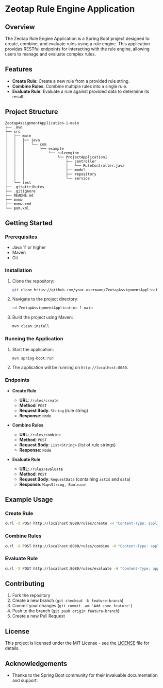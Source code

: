 # Zeotap Rule Engine Application

## Overview

The Zeotap Rule Engine Application is a Spring Boot project designed to create, combine, and evaluate rules using a rule engine. This application provides RESTful endpoints for interacting with the rule engine, allowing users to manage and evaluate complex rules.

## Features

- **Create Rule**: Create a new rule from a provided rule string.
- **Combine Rules**: Combine multiple rules into a single rule.
- **Evaluate Rule**: Evaluate a rule against provided data to determine its result.

## Project Structure

```
ZeotapAssignmentApplication-1-main
├── .mvn
├── src
│   ├── main
│   │   ├── java
│   │   │   └── com
│   │   │       └── example
│   │   │           └── ruleengine
│   │   │               └── ProjectApplication1
│   │   │                   ├── controller
│   │   │                   │   └── RuleController.java
│   │   │                   ├── model
│   │   │                   ├── repository
│   │   │                   └── service
│   └── test
├── .gitattributes
├── .gitignore
├── README.md
├── mvnw
├── mvnw.cmd
└── pom.xml
```

## Getting Started

### Prerequisites

- Java 11 or higher
- Maven
- Git

### Installation

1. Clone the repository:
   ```bash
   git clone https://github.com/your-username/ZeotapAssignmentApplication-1-main.git
   ```
2. Navigate to the project directory:
   ```bash
   cd ZeotapAssignmentApplication-1-main
   ```
3. Build the project using Maven:
   ```bash
   mvn clean install
   ```

### Running the Application

1. Start the application:
   ```bash
   mvn spring-boot:run
   ```
2. The application will be running on `http://localhost:8080`.

### Endpoints

- **Create Rule**
  - **URL**: `/rules/create`
  - **Method**: `POST`
  - **Request Body**: `String` (rule string)
  - **Response**: `Node`

- **Combine Rules**
  - **URL**: `/rules/combine`
  - **Method**: `POST`
  - **Request Body**: `List<String>` (list of rule strings)
  - **Response**: `Node`

- **Evaluate Rule**
  - **URL**: `/rules/evaluate`
  - **Method**: `POST`
  - **Request Body**: `RequestData` (containing `astId` and `data`)
  - **Response**: `Map<String, Boolean>`

## Example Usage

### Create Rule

```bash
curl -X POST http://localhost:8080/rules/create -H "Content-Type: application/json" -d "\"your rule string\""
```

### Combine Rules

```bash
curl -X POST http://localhost:8080/rules/combine -H "Content-Type: application/json" -d '["rule string 1", "rule string 2"]'
```

### Evaluate Rule

```bash
curl -X POST http://localhost:8080/rules/evaluate -H "Content-Type: application/json" -d '{"astId": "1", "data": {"key": "value"}}'
```

## Contributing

1. Fork the repository
2. Create a new branch (`git checkout -b feature-branch`)
3. Commit your changes (`git commit -am 'Add some feature'`)
4. Push to the branch (`git push origin feature-branch`)
5. Create a new Pull Request

## License

This project is licensed under the MIT License - see the [LICENSE](LICENSE) file for details.

## Acknowledgements

- Thanks to the Spring Boot community for their invaluable documentation and support.

